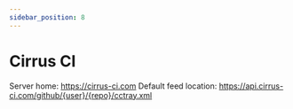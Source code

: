 ```yaml
---
sidebar_position: 8
---
```


# Cirrus CI
Server home: https://cirrus-ci.com
Default feed location: https://api.cirrus-ci.com/github/{user}/{repo}/cctray.xml